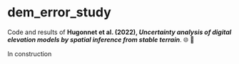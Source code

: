 # dem_error_study

Code and results of **Hugonnet et al. (2022), *Uncertainty analysis of digital elevation models by spatial inference from stable terrain***. :globe_with_meridians: :mount_fuji: 

In construction